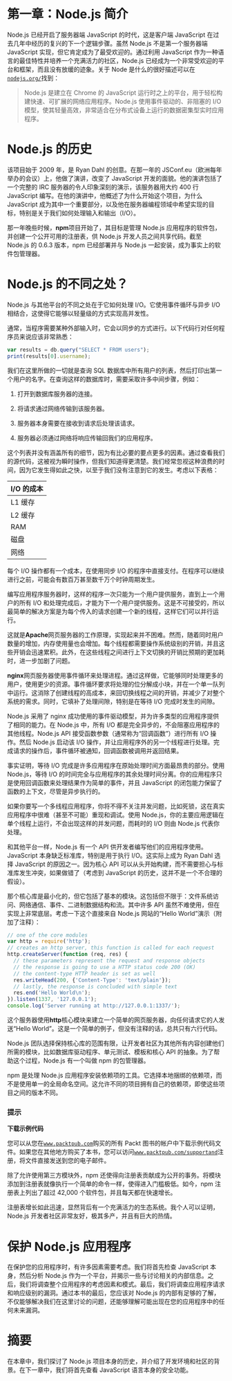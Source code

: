# 第一章：Node.js 简介

Node.js 已经开启了服务器端 JavaScript 的时代，这是客户端 JavaScript 在过去几年中经历的复兴的下一个逻辑步骤。虽然 Node.js 不是第一个服务器端 JavaScript 实现，但它肯定成为了最受欢迎的。通过利用 JavaScript 作为一种语言的最佳特性并培养一个充满活力的社区，Node.js 已经成为一个非常受欢迎的平台和框架，而且没有放缓的迹象。关于 Node 是什么的很好描述可以在[`nodejs.org/`](http://nodejs.org/)找到：

> Node.js 是建立在 Chrome 的 JavaScript 运行时之上的平台，用于轻松构建快速、可扩展的网络应用程序。Node.js 使用事件驱动的、非阻塞的 I/O 模型，使其轻量高效，非常适合在分布式设备上运行的数据密集型实时应用程序。

# Node.js 的历史

该项目始于 2009 年，是 Ryan Dahl 的创意。在那一年的 JSConf.eu（欧洲每年举办的会议）上，他做了演讲，改变了 JavaScript 开发的面貌。他的演讲包括了一个完整的 IRC 服务器的令人印象深刻的演示，该服务器用大约 400 行 JavaScript 编写。在他的演讲中，他概述了为什么开始这个项目，为什么 JavaScript 成为其中一个重要部分，以及他在服务器编程领域中希望实现的目标，特别是关于我们如何处理输入和输出（I/O）。

那一年晚些时候，**npm**项目开始了，其目标是管理 Node.js 应用程序的软件包，并创建一个公开可用的注册表，供 Node.js 开发人员之间共享代码。截至 Node.js 的 0.6.3 版本，npm 已经部署并与 Node.js 一起安装，成为事实上的软件包管理器。

# Node.js 的不同之处？

Node.js 与其他平台的不同之处在于它如何处理 I/O。它使用事件循环与异步 I/O 相结合，这使得它能够以轻量级的方式实现高并发性。

通常，当程序需要某种外部输入时，它会以同步的方式进行。以下代码行对任何程序员来说应该非常熟悉：

```js
var results = db.query("SELECT * FROM users");
print(results[0].username);
```

我们在这里所做的一切就是查询 SQL 数据库中所有用户的列表，然后打印出第一个用户的名字。在查询这样的数据库时，需要采取许多中间步骤，例如：

1.  打开到数据库服务器的连接。

1.  将请求通过网络传输到该服务器。

1.  服务器本身需要在接收到请求后处理该请求。

1.  服务器必须通过网络将响应传输回我们的应用程序。

这个列表并没有涵盖所有的细节，因为有比必要的要点更多的因素。通过查看我们的源代码，这被视为瞬时操作，但我们知道得更清楚。我们经常忽视这种浪费的时间，因为它发生得如此之快，以至于我们没有注意到它的发生。考虑以下表格：

| I/O 的成本 |
| --- |
| L1 缓存 | 3 个周期 |
| L2 缓存 | 14 个周期 |
| RAM | 250 个周期 |
| 磁盘 | 41,000,000 个周期 |
| 网络 | 240,000,000 个周期 |

每个 I/O 操作都有一个成本，在使用同步 I/O 的程序中直接支付。在程序可以继续进行之前，可能会有数百万甚至数千万个时钟周期发生。

编写应用程序服务器时，这样的程序一次只能为一个用户提供服务，直到上一个用户的所有 I/O 和处理完成后，才能为下一个用户提供服务。这是不可接受的，所以最简单的解决方案是为每个传入的请求创建一个新的线程，这样它们可以并行运行。

这就是**Apache**网页服务器的工作原理，实现起来并不困难。然而，随着同时用户数量的增加，内存使用量也会增加。每个线程都需要操作系统级别的开销，并且这些开销会迅速累积。此外，在这些线程之间进行上下文切换的开销比预期的更加耗时，进一步加剧了问题。

**nginx**网页服务器使用事件循环来处理进程。通过这样做，它能够同时处理更多的用户，使用更少的资源。事件循环要求将处理的位分解成小块，并在一个单一队列中运行。这消除了创建线程的高成本，来回切换线程之间的开销，并减少了对整个系统的需求。同时，它填补了处理间隙，特别是在等待 I/O 完成时发生的间隙。

Node.js 采用了 nginx 成功使用的事件驱动模型，并为许多类型的应用程序提供了相同的能力。在 Node.js 中，所有 I/O 都是完全异步的，不会阻塞应用程序的其他线程。Node.js API 接受函数参数（通常称为“回调函数”）进行所有 I/O 操作。然后 Node.js 启动该 I/O 操作，并让应用程序外的另一个线程进行处理。完成请求的操作后，事件循环被通知，回调函数被调用并返回结果。

事实证明，等待 I/O 完成是许多应用程序在原始处理时间方面最昂贵的部分。使用 Node.js，等待 I/O 的时间完全与应用程序的其余处理时间分离。你的应用程序只是使用回调函数来处理结果作为简单的事件，并且 JavaScript 的闭包能力保留了函数的上下文，尽管是异步执行的。

如果你要写一个多线程应用程序，你将不得不关注并发问题，比如死锁，这在真实应用程序中很难（甚至不可能）重现和调试。使用 Node.js，你的主要应用逻辑在单个线程上运行，不会出现这样的并发问题，而耗时的 I/O 则由 Node.js 代表你处理。

和其他平台一样，Node.js 有一个 API 供开发者编写他们的应用程序使用。JavaScript 本身缺乏标准库，特别是用于执行 I/O。这实际上成为 Ryan Dahl 选择 JavaScript 的原因之一。因为核心 API 可以从头开始构建，而不需要担心与标准库发生冲突，如果做错了（考虑到 JavaScript 的历史，这并不是一个不合理的假设）。

那个核心库是最小化的，但它包括了基本的模块。这包括但不限于：文件系统访问、网络通信、事件、二进制数据结构和流。其中许多 API 虽然不难使用，但在实现上非常底层。考虑一下这个直接来自 Node.js 网站的“Hello World”演示（附加了注释）：

```js
// one of the core modules
var http = require('http');
// creates an http server, this function is called for each request
http.createServer(function (req, res) {
  // these parameters represent the request and response objects
  // the response is going to use a HTTP status code 200 (OK)
  // the content-type HTTP header is set as well
  res.writeHead(200, {'Content-Type': 'text/plain'});
  // lastly, the response is concluded with simple text
  res.end('Hello World\n');
}).listen(1337, '127.0.0.1');
console.log('Server running at http://127.0.0.1:1337/');
```

这个服务器使用**http**核心模块来建立一个简单的网页服务器，向任何请求它的人发送“Hello World”。这是一个简单的例子，但没有注释的话，总共只有六行代码。

Node.js 团队选择保持核心库的范围有限，让开发者社区为其他所有内容创建他们所需的模块，比如数据库驱动程序、单元测试、模板和核心 API 的抽象。为了帮助这个过程，Node.js 有一个叫做 npm 的包管理器。

npm 是处理 Node.js 应用程序安装依赖项的工具。它选择本地捆绑的依赖项，而不是使用单一的全局命名空间。这允许不同的项目拥有自己的依赖项，即使这些项目之间的版本不同。

### 提示

**下载示例代码**

您可以从您在[`www.packtpub.com`](http://www.packtpub.com)购买的所有 Packt 图书的帐户中下载示例代码文件。如果您在其他地方购买了本书，您可以访问[`www.packtpub.com/supportand`](http://www.packtpub.com/supportand)注册，将文件直接发送到您的电子邮件。

除了允许使用第三方模块外，npm 还使得向注册表贡献成为公开的事务。将模块添加到注册表就像执行一个简单的命令一样，使得进入门槛极低。如今，npm 注册表上列出了超过 42,000 个软件包，并且每天都在快速增长。

注册表增长如此迅速，显然背后有一个充满活力的生态系统。我个人可以证明，Node.js 开发者社区非常友好，极其多产，并且有巨大的热情。

# 保护 Node.js 应用程序

在保护您的应用程序时，有许多因素需要考虑。我们将首先检查 JavaScript 本身，然后分析 Node.js 作为一个平台，并揭示一些与讨论相关的内部信息。之后，我们将调查整个应用程序的考虑因素和模式。最后，我们将调查应用程序请求和响应级别的漏洞。通过本书的最后，您应该对 Node.js 的内部有足够的了解，不仅能够解决我们在这里讨论的问题，还能够理解可能出现在您的应用程序中的任何未来漏洞。

# 摘要

在本章中，我们探讨了 Node.js 项目本身的历史，并介绍了开发环境和社区的背景。在下一章中，我们将首先查看 JavaScript 语言本身的安全功能。
